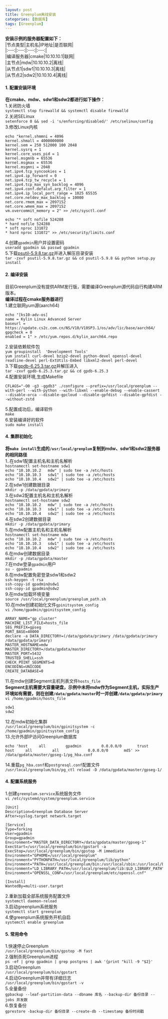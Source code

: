 ```yaml
---
layout: post
title: Greenplum离线安装
categories: [数据库]
tags: [Greenplum]
---
```

**安装示例的服务器配置如下：**  
|节点类型|主机名|IP地址|是否联网|  
|:---:|:---:|:---:|:---:|  
|编译服务器|cmake|10.10.10.1|联网|  
|主节点|mdw|10.10.10.2|离线|  
|从节点1|sdw1|10.10.10.3|离线|  
|从节点2|sdw2|10.10.10.4|离线|  
<!-- more -->
#### 1. 配置安装环境
**在cmake、mdw、sdw1和sdw2都进行如下操作：**  
1.关闭防火墙  
`systemctl stop firewalld && systemctl disable firewalld`  
2.关闭SELinux  
`setenforce 0 && sed -i 's/enforcing/disabled/' /etc/selinux/config`  
3.修改Linux内核  
```
echo "kernel.shmmni = 4096
kernel.shmall = 4000000000
kernel.sem = 250 512000 100 2048
kernel.sysrq = 1
kernel.core_uses_pid = 1
kernel.msgmnb = 65536
kernel.msgmax = 65536
kernel.msgmni = 2048
net.ipv4.tcp_syncookies = 1
net.ipv4.ip_forward = 0
net.ipv4.tcp_tw_recycle = 1
net.ipv4.tcp_max_syn_backlog = 4096
net.ipv4.conf.defalut.arp_filter = 1
net.ipv4.ip_local_port_range = 1025 65535
net.core.netdev_max_backlog = 10000
net.core.rmem_max = 2097152
net.core.wmem_max = 2097152
vm.overcommit_memory = 2" >> /etc/sysctl.conf
```
```
echo "* soft nofile 524288
* hard nofile 524288
* soft nproc 131072
* hard nproc 131072" >> /etc/security/limits.conf
```
4.创建`gpadmin`用户并设置密码  
`useradd gpadmin && passwd gpadmin`  
5.下载[psutil-5.9.8.tar.gz](https://files.pythonhosted.org/packages/90/c7/6dc0a455d111f68ee43f27793971cf03fe29b6ef972042549db29eec39a2/psutil-5.9.8.tar.gz)并进入解压目录安装  
`tar -zxvf psutil-5.9.8.tar.gz && cd psutil-5.9.8 && python setup.py install`  
#### 2. 编译安装
目前Greenplum没有提供ARM发行版，需要编译Greenplum源代码自行构建ARM版本。  
**编译过程在cmake服务器进行**  
1.建立联网yum源(aarch64)  
```
echo "[ks10-adv-os]
name = Kylin Linux Advanced Server
baseurl = https://update.cs2c.com.cn/NS/V10/V10SP3.1/os/adv/lic/base/aarch64/
gpgcheck = 0
enabled = 1" > /etc/yum.repos.d/kylin_aarch64.repo
```
2.安装依赖软件包  
`yum groupinstall  'Development Tools'`  
`yum install curl-devel bzip2-devel python-devel openssl-devel readline-devel perl-ExtUtils-Embed libxml2-devel perl-devel`  
3.下载[gpdb-6.25.3.tar.gz](https://github.com/greenplum-db/gpdb/archive/refs/tags/6.25.3.tar.gz)并解压进入  
`tar -zxvf gpdb-6.25.3.tar.gz && cd gpdb-6.25.3`  
4.配置安装环境,生成Makefile  
```
CFLAGS="-O0 -g3 -ggdb3" ./configure --prefix=/usr/local/greenplum --with-perl --with-python --with-libxml --enable-debug --enable-cassert --disable-orca --disable-gpcloud --disable-gpfdist --disable-gpfdist --without-zstd
```
5.配置成功后，编译软件  
`make`  
6.安装编译好的软件  
`sudo make install`  
#### 4. 集群初始化
**将`make install`生成的`/usr/local/grenplum`复制到mdw、sdw1和sdw2服务器的相同路径**  
1..在sdw1配置主机名和主机名解析  
`hostnamectl set-hostname sdw1`  
`echo "10.10.10.2   mdw" | sudo tee -a /etc/hosts`  
`echo "10.10.10.3   sdw1" | sudo tee -a /etc/hosts`  
`echo "10.10.10.4   sdw2" | sudo tee -a /etc/hosts`  
2.在sdw1创建数据目录  
`mkdir -p /data/gpdata/primary`  
3.在sdw2配置主机名和主机名解析  
`hostnamectl set-hostname sdw2`  
`echo "10.10.10.2   mdw" | sudo tee -a /etc/hosts`  
`echo "10.10.10.3   sdw1" | sudo tee -a /etc/hosts`  
`echo "10.10.10.4   sdw2" | sudo tee -a /etc/hosts`  
4.在sdw2创建数据目录  
`mkdir -p /data/gpdata/primary`  
5.在mdw配置主机名和主机名解析  
`hostnamectl set-hostname mdw`  
`echo "10.10.10.2   mdw" | sudo tee -a /etc/hosts`  
`echo "10.10.10.3   sdw1" | sudo tee -a /etc/hosts`  
`echo "10.10.10.4   sdw2" | sudo tee -a /etc/hosts`  
6.在mdw创建数据目录  
`mkdir -p /data/gpdata/master`  
7.在mdw登录`gpadmin`用户  
`su - gpadmin`  
8.在mdw配置免密登录sdw1和sdw2  
`ssh-keygen -t rsa`  
`ssh-copy-id gpadmin@sdw1`  
`ssh-copy-id gpadmin@sdw2`  
9.在mdw加载环境变量  
`source /usr/local/greenplum/greenplum_path.sh`  
10.在mdw创建初始化文件`gpinitsystem_config`  
`vi /home/gpadmin/gpinitsystem_config`  
```
ARRAY_NAME="gp_cluster"
MACHINE_LIST_FILE=hosts_file
SEG_PREFIX=gpseg
PORT_BASE=40000
declare -a DATA_DIRECTORY=(/data/gpdata/primary /data/gpdata/primary /data/gpdata/primary)
MASTER_HOSTNAME=mdw
MASTER_DIRECTORY=/data/gpdata/master
MASTER_PORT=5432
TRUSTED_SHELL=ssh
CHECK_POINT_SEGMENTS=8
ENCODING=UNICODE
CREATE_DATABASE=0
```
11.在mdw创建Segment主机列表文件`hosts_file`   
**Segment主机需要大容量硬盘，示例中未将mdw作为Segment主机，实际生产环境如有需要，则在创建`/data/gpdata/master`时一并创建`/data/gpdata/primary`**  
`vi /home/gpadmin/hosts_file`  
```
sdw1
sdw2
```
12.在mdw初始化集群  
`/usr/local/greenplum/bin/gpinitsystem -c /home/gpadmin/gpinitsystem_config`  
13.允许外部IP访问Greenplum数据库  
```
echo 'host     all         gpadmin         0.0.0.0/0       trust
host     all         all             0.0.0.0/0       md5' >> /data/gpdata/master/gpseg-1/pg_hba.conf
```  
14.重载`pg_hba.conf`和`postgresql.conf`配置文件  
`/usr/local/greenplum/bin/pg_ctl reload -D /data/gpdata/master/gpseg-1/`  
#### 4. 配置系统服务
1.创建`greenplum.service`系统服务文件  
`vi /etc/systemd/system/greenplum.service`  
```
[Unit]
Description=Greenplum Database Server
After=syslog.target network.target

[Service]
Type=forking
User=gpadmin
Group=gpadmin
Environment="MASTER_DATA_DIRECTORY=/data/gpdata/master/gpseg-1"
ExecStart=/usr/local/greenplum/bin/gpstart -a
ExecStop=/usr/local/greenplum/bin/gpstop -M immediate
Environment="GPHOME=/usr/local/greenplum"
Environment="PYTHONPATH=/usr/local/greenplum/lib/python"
Environment="PATH=/usr/local/greenplum/bin:/usr/local/sbin:/usr/local/bin:/usr/sbin:/usr/bin:/sbin:/bin"
Environment="LD_LIBRARY_PATH=/usr/local/greenplum/lib:$LD_LIBRARY_PATH"
Environment="OPENSSL_CONF=/usr/local/greenplum/etc/openssl.cnf"

[Install]
WantedBy=multi-user.target
```
2.重新加载全部系统服务配置文件  
`systemctl daemon-reload`  
3.启动greenplum系统服务  
`systemctl start greenplum`  
4.使greenplum系统服务开机自启  
`systemctl enable greenplum`  
#### 5. 常用命令
1.快速停止Greenplum  
`/usr/local/greenplum/bin/gpstop -M fast`  
2.强制杀死Greenplum进程  
`ps -ef | grep gpadmin | grep postgres | awk '{print "kill -9 "$2}'`  
3.启动Greenplum  
`/usr/local/greenplum/bin/gpstart`  
4.启动Greenplum并带有详细日志  
`/usr/local/greenplum/bin/gpstart -v`  
5.全量备份  
`gpbackup --leaf-partition-data --dbname 库名 --backup-dir 备份目录 --jobs 并发数`  
6.恢复备份  
`gprestore -backup-dir 备份目录 --create-db --timestamp 备份时间戳`  
